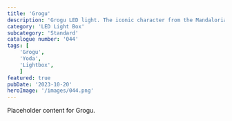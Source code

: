 ```yaml
---
title: 'Grogu'
description: 'Grogu LED light. The iconic character from the Mandalorian TV series. Grogu AKA baby Yoda. '
category: 'LED Light Box'
subcategory: 'Standard'
catalogue number: '044'
tags: [
    'Grogu', 
    'Yoda',
    'Lightbox', 
    ]
featured: true
pubDate: '2023-10-20'
heroImage: '/images/044.png'
---
```


Placeholder content for Grogu.